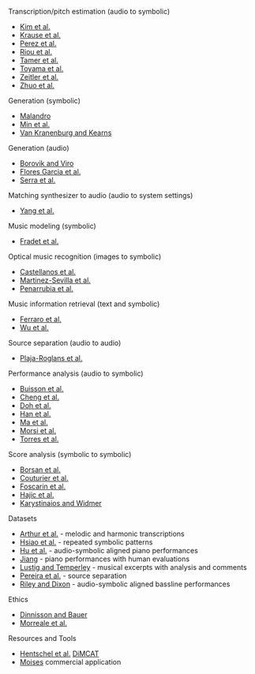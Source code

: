 
Transcription/pitch estimation (audio to symbolic)
- [Kim et al.](https://archives.ismir.net/ismir2023/paper/000062.pdf)
- [Krause et al.](https://archives.ismir.net/ismir2023/paper/000033.pdf)
- [Perez et al.](https://archives.ismir.net/ismir2023/paper/000002.pdf)
- [Riou et al.](https://archives.ismir.net/ismir2023/paper/000063.pdf)
- [Tamer et al.](https://archives.ismir.net/ismir2023/paper/000025.pdf)
- [Toyama et al.](https://archives.ismir.net/ismir2023/paper/000024.pdf)
- [Zeitler et al.](https://archives.ismir.net/ismir2023/paper/000051.pdf)
- [Zhuo et al.](https://archives.ismir.net/ismir2023/paper/000040.pdf)

Generation (symbolic)
- [Malandro](https://archives.ismir.net/ismir2023/paper/000037.pdf)
- [Min et al.](https://archives.ismir.net/ismir2023/paper/000026.pdf)
- [Van Kranenburg and Kearns](https://archives.ismir.net/ismir2023/paper/000046.pdf)
  
Generation (audio)
- [Borovik and Viro](https://archives.ismir.net/ismir2023/paper/000069.pdf)
- [Flores Garcia et al.](https://archives.ismir.net/ismir2023/paper/000042.pdf)
- [Serra et al.](https://archives.ismir.net/ismir2023/paper/000035.pdf)

Matching synthesizer to audio (audio to system settings)
- [Yang et al.](https://archives.ismir.net/ismir2023/paper/000021.pdf)

Music modeling (symbolic)
- [Fradet et al.](https://archives.ismir.net/ismir2023/paper/000009.pdf)

Optical music recognition (images to symbolic)
- [Castellanos et al.](https://archives.ismir.net/ismir2023/paper/000011.pdf)
- [Martinez-Sevilla et al.](https://archives.ismir.net/ismir2023/paper/000037.pdf)
- [Penarrubia et al.](https://archives.ismir.net/ismir2023/paper/000020.pdf)

Music information retrieval (text and symbolic)
- [Ferraro et al.](https://archives.ismir.net/ismir2023/paper/000044.pdf)
- [Wu et al.](https://archives.ismir.net/ismir2023/paper/000017.pdf)

Source separation (audio to audio)
- [Plaja-Roglans et al.](https://archives.ismir.net/ismir2023/paper/000065.pdf)

Performance analysis (audio to symbolic)
- [Buisson et al.](https://archives.ismir.net/ismir2023/paper/000049.pdf)
- [Cheng et al.](https://archives.ismir.net/ismir2023/paper/000055.pdf)
- [Doh et al.](https://archives.ismir.net/ismir2023/paper/000048.pdf)
- [Han et al.](https://archives.ismir.net/ismir2023/paper/000052.pdf)
- [Ma et al.](https://archives.ismir.net/ismir2023/paper/000054.pdf)
- [Morsi et al.](https://archives.ismir.net/ismir2023/paper/000041.pdf)
- [Torres et al.](https://archives.ismir.net/ismir2023/paper/000053.pdf)

Score analysis (symbolic to symbolic)
- [Borsan et al.](https://archives.ismir.net/ismir2023/paper/000056.pdf)
- [Couturier et al.](https://archives.ismir.net/ismir2023/paper/000060.pdf)
- [Foscarin et al.](https://archives.ismir.net/ismir2023/paper/000049.pdf)
- [Hajic et al.](https://archives.ismir.net/ismir2023/paper/000067.pdf)
- [Karystinaios and Widmer](https://archives.ismir.net/ismir2023/paper/000070.pdf)

Datasets
- [Arthur et al.](https://archives.ismir.net/ismir2023/paper/000027.pdf) - melodic and harmonic transcriptions
- [Hsiao et al.](https://archives.ismir.net/ismir2023/paper/000032.pdf) - repeated symbolic patterns
- [Hu et al.](https://archives.ismir.net/ismir2023/paper/000034.pdf) - audio-symbolic aligned piano performances
- [Jiang](https://archives.ismir.net/ismir2023/paper/000043.pdf) - piano performances with human evaluations
- [Lustig and Temperley](https://archives.ismir.net/ismir2023/paper/000039.pdf) - musical excerpts with analysis and comments
- [Pereira et al.](https://archives.ismir.net/ismir2023/paper/000073.pdf) - source separation
- [Riley and Dixon](https://archives.ismir.net/ismir2023/paper/000059.pdf) - audio-symbolic aligned bassline performances

Ethics
- [Dinnisson and Bauer](https://archives.ismir.net/ismir2023/paper/000057.pdf)
- [Morreale et al.](https://archives.ismir.net/ismir2023/paper/000003.pdf)

Resources and Tools
- [Hentschel et al.](https://archives.ismir.net/ismir2023/paper/000061.pdf) [DiMCAT](https://github.com/DCMLab/dimcat)
- [Moises](https://moises.ai/) commercial application
